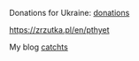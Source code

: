 Donations for Ukraine:
[donations](https://zrzutka.pl/en/pthyet)

https://zrzutka.pl/en/pthyet

My blog [catchts](https://catchts.com/)
